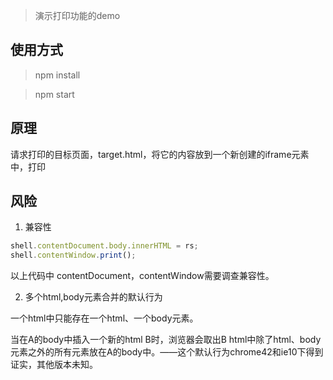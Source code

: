 > 演示打印功能的demo

## 使用方式

> npm install

> npm start

## 原理

请求打印的目标页面，target.html，将它的内容放到一个新创建的iframe元素中，打印


## 风险

1. 兼容性

```javascript
shell.contentDocument.body.innerHTML = rs;
shell.contentWindow.print();
```
以上代码中 contentDocument，contentWindow需要调查兼容性。


2. 多个html,body元素合并的默认行为

一个html中只能存在一个html、一个body元素。

当在A的body中插入一个新的html B时，浏览器会取出B html中除了html、body元素之外的所有元素放在A的body中。——这个默认行为chrome42和ie10下得到证实，其他版本未知。

